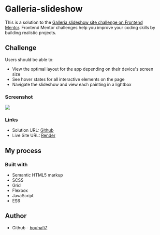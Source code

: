 # Galleria-slideshow

This is a solution to the [Galleria slideshow site challenge on Frontend Mentor](https://www.frontendmentor.io/challenges/galleria-slideshow-site-tEA4pwsa6). Frontend Mentor challenges help you improve your coding skills by building realistic projects. 


## Challenge

Users should be able to:

- View the optimal layout for the app depending on their device's screen size
- See hover states for all interactive elements on the page
- Navigate the slideshow and view each painting in a lightbox

### Screenshot

![](https://res.cloudinary.com/dz209s6jk/image/upload/v1626949379/Challenges/gbhafsy09dfqcgimghxp.jpg)

### Links

- Solution URL: [Github](https://github.com/Bouhafi7/Galleria-slideshow)
- Live Site URL: [Render](https://galleria-slideshow.onrender.com)

## My process

### Built with

- Semantic HTML5 markup
- SCSS
- Grid
- Flexbox
- JavaScript
- ES6

## Author

- Github - [bouhafi7](https://github.com/Bouhafi7)
